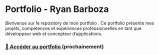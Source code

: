 # Portfolio - Ryan Barboza

Bienvenue sur le repository de mon portfolio . Ce portfolio présente mes projets, compétences et expériences professionnelles en tant que développeur web et concepteur d’applications.


### [ 🔗 Accéder au portfolio ](https://ryanbarboza.vercel.app) (prochainement)

